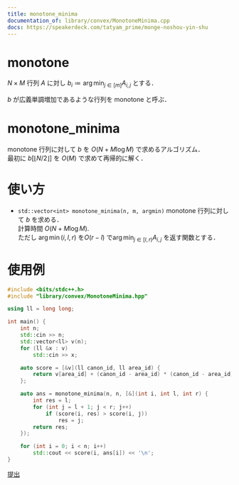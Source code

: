 ```yaml
---
title: monotone_minima
documentation_of: library/convex/MonotoneMinima.cpp
docs: https://speakerdeck.com/tatyam_prime/monge-noshou-yin-shu
---
```

# monotone
$N\times M$ 行列 $A$ に対し $b_i \coloneqq \arg\min_{j\in[m]} A_{i,j}$ とする．

$b$ が広義単調増加であるような行列を monotone と呼ぶ．
# monotone_minima
monotone 行列に対して $b$ を $O(N+M\log M)$ で求めるアルゴリズム．  
最初に $b[\lfloor N/2\rfloor]$ を $O(M)$ で求めて再帰的に解く．
# 使い方
* ```std::vector<int> monotone_minima(n, m, argmin)```
monotone 行列に対して $b$ を求める．  
計算時間 $O(N+M\log M)$.  
ただし $\arg\min(i,l,r)$ を$O(r-l)$ で$\arg\min_{j\in[l,r)} A_{i,j}$ を返す関数とする．

# 使用例
```cpp
#include <bits/stdc++.h>
#include "library/convex/MonotoneMinima.hpp"

using ll = long long;

int main() {
    int n;
    std::cin >> n;
    std::vector<ll> v(n);
    for (ll &x : v)
        std::cin >> x;

    auto score = [&v](ll canon_id, ll area_id) {
        return v[area_id] + (canon_id - area_id) * (canon_id - area_id);
    };

    auto ans = monotone_minima(n, n, [&](int i, int l, int r) {
        int res = l;
        for (int j = l + 1; j < r; j++)
            if (score(i, res) > score(i, j))
                res = j;
        return res;
    });

    for (int i = 0; i < n; i++)
        std::cout << score(i, ans[i]) << '\n';
}
```
[提出](https://atcoder.jp/contests/colopl2018-final/submissions/53923676)
